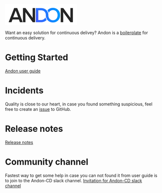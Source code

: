 ![Andon logo](https://github.com/tieto-andon/andon/blob/master/pics/Andon_logo.PNG)

Want an easy solution for continuous delivey? Andon is a [boilerplate](https://github.com/tieto-andon/andon/blob/master/Boilerplate.md "Open Andon Boilerplate") for continuous delivery.

# Getting Started

[Andon user guide](https://github.com/tieto-andon/andon/wiki/Andon-User-Guide "Open Andon user guide")

# Incidents

Quality is close to our heart, in case you found something suspicious, feel free to create an [issue](https://github.com/tieto-andon/andon/issues/new "Create an issue") to GitHub.

# Release notes

[Release notes](https://github.com/tieto-andon/andon/blob/master/release-notes.md "Open Andon Release notes")

# Community channel

Fastest way to get some help in case you can not found it from user guide is to join to the Andon-CD slack channel. [Invitation for Andon-CD slack channel](https://andon-cd.slack.com/shared_invite/MTM5MzI3NDI2NTAzLTE0ODY1NTg4ODAtYTM3NDJjZDY0Nw "Invitation to Andon-CD slack channel")
